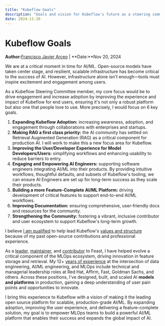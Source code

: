 ```yaml
---
title: "Kubeflow Goals"
description: "Goals and vision for Kubeflow's future as a steering committee member"
date: 2024-11-20
---
```


# Kubeflow Goals

**Author:**[Francisco Javier Arceo](https://www.linkedin.com/in/franciscojavierarceo/) | **Date:**Nov 20, 2024

We are at a critical moment in time for AI/ML. Open-source models have taken center stage, and resilient, scalable infrastructure has become critical to the success of AI. However, infrastructure alone isn't enough—tools must inspire excitement and engagement among users.

As a Kubeflow Steering Committee member, my core focus would be to drive engagement and increase adoption by improving the experience and impact of Kubeflow for end users, ensuring it's not only a robust platform but also one that people love to use. More precisely, I would focus on 6 key goals.

1. **Expanding Kubeflow Adoption:** increasing awareness, adoption, and engagement through collaborations with enterprises and startups.  
2. **Making RAG a first class priority:** the AI community has settled on Retrieval Augmented Generation (RAG) as a critical component for production AI. I will work to make this a new focus area for Kubeflow.  
3. **Improving the User/Developer Experience for Model Developers/Users:** simplifying workflows and enhancing usability to reduce barriers to entry.  
4. **Engaging and Empowering AI Engineers:** supporting software engineers integrating AI/ML into their products. By providing intuitive workflows, thoughtful defaults, and subsets of Kubeflow's tooling, we can ensure AI Engineers are set up for long-term success as they scale their products.  
5. **Building a more Feature-Complete AI/ML Platform:** driving development of critical features to support end-to-end AI/ML workflows.  
6. **Improving Documentation:** ensuring comprehensive, user-friendly docs and resources for the community.  
7. **Strengthening the Community:** fostering a vibrant, inclusive contributor and user ecosystem to support Kubeflow's long-term growth.

I believe [I am qualified](https://www.linkedin.com/in/franciscojavierarceo/) to help lead Kubeflow's [values and structure](https://github.com/kubeflow/community/blob/master/KUBEFLOW-STEERING-COMMITTEE.md#kubeflow-steering-committee) because of my past open-source contributions and professional experience. 

As a [leader](https://docs.google.com/document/d/1DgtDmLCBnXQF9qva9X6Vac2ehpplj2iz6ZYw76NL8gM/edit?tab=t.0), [maintainer](https://feast.dev/blog/the-future-of-feast/), and [contributor](https://insights.lfx.linuxfoundation.org/foundation/lf-ai-foundation/overview/github?project=feast&repository=https:%2F%2Fgithub.com%2Ffeast-dev%2Ffeast&routedFrom=Github&dateFilters=Last%2010%20Years&dateRange=2014-11-20%20to%202024-11-20&compare=PP&granularity=year&hideBots=true) to Feast, I have helped evolve a critical component of the MLOps ecosystem, driving innovation in feature storage and retrieval. My 12+ [years of experience](https://www.linkedin.com/in/franciscojavierarceo) at the intersection of data engineering, AI/ML engineering, and MLOps include technical and managerial leadership roles at Red Hat, Affirm, Fast, Goldman Sachs, and others. Across these positions, I've designed, built, and scaled AI **models and platforms** in production, gaining a deep understanding of user pain points and opportunities to innovate.

I bring this experience to Kubeflow with a vision of making it the leading open source platform for scalable, production-grade AI/ML. By expanding adoption, improving the user experience, and delivering a feature-complete solution, my goal is to empower MLOps teams to build a powerful AI/ML platform that enables their success and expands the global impact of AI.
